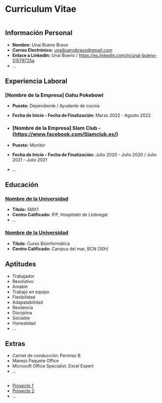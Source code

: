 # Curriculum Vitae
<img src="">

## Información Personal

- **Nombre:** Unai Bueno Bravo
- **Correo Electrónico:** unaibuenobravo@gmail.com
- **Enlace a LinkedIn:** Unai Bueno / https://es.linkedin.com/in/unai-bueno-51579725a
- ...

## Experiencia Laboral

### [Nombre de la Empresa] Oahu Pokebowl 
- **Puesto:** Dependiente / Ayudante de cocina
- **Fecha de Inicio - Fecha de Finalización:** Marzo 2022 - Agosto 2022
  
- ### [Nombre de la Empresa] Slam Club - (https://www.facebook.com/Slamclub.es/)
- **Puesto:** Monitor 
- **Fecha de Inicio - Fecha de Finalización:** Julio 2020 - Julio 2020 / Julio 2021 - Julio 2021
- ...

## Educación

### [Nombre de la Universidad](https://www.ifp.es/)
- **Título:** SMX1
- **Centro Calificado:** IFP, Hospitalet de Llobregat
- ...
  
### [Nombre de la Universidad](http://www2.esci.upf.edu/es/grado-en-bioinformatica/grado-bioinformatica/)
- **Título:** Curso Bioinformática
- **Centro Calificado:** Campus del mar, BCN (30h)

## Aptitudes

- Trabajador
- Resolutivo
- Amable
- Trabajo en equipo
- Flexibilidad
- Adapatabilidad
- Resilencia
- Disciplina
- Sociable
- Honestidad
- ...

## Extras

- Carnet de conducción: Permiso B
- Manejo Paquete Office
- Microsoft Office Specialist: Excel Expert
- ...

## 

- [Proyecto 1](https://github.com/tu-usuario/proyecto1)
- [Proyecto 2](https://github.com/tu-usuario/proyecto2)
- ...

